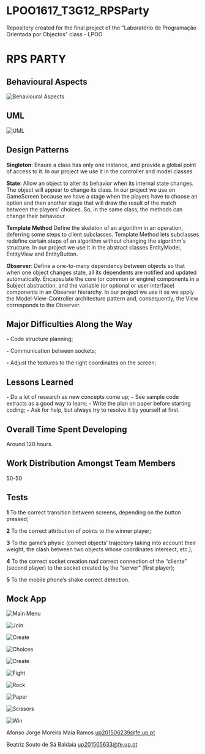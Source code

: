 # LPOO1617_T3G12_RPSParty
Repository created for the final project of the "Laboratório de Programação Orientada por Objectos" class - LPOO

# RPS PARTY
## Behavioural Aspects
![Behavioural Aspects](https://github.com/AJRamos308/LPOO1617_T3G12_RPSParty/blob/master/Delivery%20Images/StateMachine.PNG)
## UML
![UML](https://github.com/AJRamos308/LPOO1617_T3G12_RPSParty/blob/master/Delivery%20Images/UML.PNG)
## Design Patterns
**Singleton**: Ensure a class has only one instance, and provide a global point of access to it. In our project we use it in the controller and model classes.

**State**: Allow an object to alter its behavior when its internal state changes. The object will appear to change its class. In our project we use on GameScreen because we have a stage when the players have to choose an option and then another stage that will draw the result of the match between the players' choices. So, in the same class, the methods can change their behaviour.

**Template Method**:Define the skeleton of an algorithm in an operation, deferring some steps to client subclasses. Template Method lets subclasses redefine certain steps of an algorithm without changing the algorithm's structure. In our project we use it in the abstract classes EntityModel, EntityView and EntityButton.

**Observer**: Define a one-to-many dependency between objects so that when one object changes state, all its dependents are notified and updated automatically. Encapsulate the core (or common or engine) components in a Subject abstraction, and the variable (or optional or user interface) components in an Observer hierarchy. In our project we use it as we apply the Model-View-Controller architecture pattern and, consequently, the View corresponds to the Observer.

## Major Difficulties Along the Way
**-** Code structure planning;

**-** Communication between sockets;

**-** Adjust the textures to the right coordinates on the screen;

## Lessons Learned
**-** Do a lot of research  as new concepts come up;
**-** See sample code extracts as a good way to learn;
**-** Write the plan on paper before starting coding;
**-** Ask for help, but always try to resolve it by yourself at first.

## Overall Time Spent Developing
Around 120 hours.

## Work Distribution Amongst Team Members
50-50

## Tests
**1** To the correct transition between screens, depending on the button pressed;

**2** To the correct attribution of points to the winner player;

**3** To the game’s physic (correct objects’ trajectory taking into account their weight, the clash between two objects whose coordinates intersect, etc.);

**4** To the correct socket creation nad correct connection of the “cliente” (second player) to the socket created by the “server” (first player);

**5** To the mobile phone’s shake correct detection.

## Mock App
![Main Menu](https://github.com/AJRamos308/LPOO1617_T3G12_RPSParty/blob/master/Delivery%20Images/MainMenu.png)

![Join](https://github.com/AJRamos308/LPOO1617_T3G12_RPSParty/blob/master/Delivery%20Images/JoinRoom.png)

![Create](https://github.com/AJRamos308/LPOO1617_T3G12_RPSParty/blob/master/Delivery%20Images/CreateRoom.png)

![Choices](https://github.com/AJRamos308/LPOO1617_T3G12_RPSParty/blob/master/Delivery%20Images/RockPaperScissors.png)

![Create](https://github.com/AJRamos308/LPOO1617_T3G12_RPSParty/blob/master/Delivery%20Images/CreateRoom.png)

![Fight](https://github.com/AJRamos308/LPOO1617_T3G12_RPSParty/blob/master/Delivery%20Images/FightingScene.png)

![Rock](https://github.com/AJRamos308/LPOO1617_T3G12_RPSParty/blob/master/Delivery%20Images/CastleCrusher.png)

![Paper](https://github.com/AJRamos308/LPOO1617_T3G12_RPSParty/blob/master/Delivery%20Images/PaperTie.png)

![Scissors](https://github.com/AJRamos308/LPOO1617_T3G12_RPSParty/blob/master/Delivery%20Images/Symmetry.png)

![Win](https://github.com/AJRamos308/LPOO1617_T3G12_RPSParty/blob/master/Delivery%20Images/WinningLosingScreen.png)

Afonso Jorge Moreira Maia Ramos     up201506239@fe.up.pt

Beatriz Souto de Sá Baldaia         up201505633@fe.up.pt
